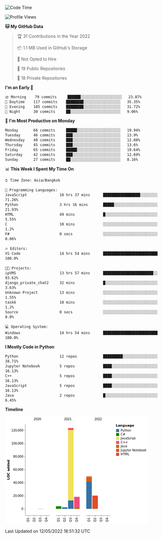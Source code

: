 <!--START_SECTION:waka-->
![Code Time](http://img.shields.io/badge/Code%20Time-0%20secs-blue)

![Profile Views](http://img.shields.io/badge/Profile%20Views-4-blue)

**🐱 My GitHub Data** 

> 🏆 31 Contributions in the Year 2022
 > 
> 📦 1.1 MB Used in GitHub's Storage 
 > 
> 🚫 Not Opted to Hire
 > 
> 📜 19 Public Repositories 
 > 
> 🔑 18 Private Repositories  
 > 
**I'm an Early 🐤** 

```text
🌞 Morning    79 commits     ██████░░░░░░░░░░░░░░░░░░░   23.87% 
🌆 Daytime    117 commits    ████████░░░░░░░░░░░░░░░░░   35.35% 
🌃 Evening    105 commits    ████████░░░░░░░░░░░░░░░░░   31.72% 
🌙 Night      30 commits     ██░░░░░░░░░░░░░░░░░░░░░░░   9.06%

```
📅 **I'm Most Productive on Monday** 

```text
Monday       66 commits     █████░░░░░░░░░░░░░░░░░░░░   19.94% 
Tuesday      46 commits     ███░░░░░░░░░░░░░░░░░░░░░░   13.9% 
Wednesday    40 commits     ███░░░░░░░░░░░░░░░░░░░░░░   12.08% 
Thursday     45 commits     ███░░░░░░░░░░░░░░░░░░░░░░   13.6% 
Friday       65 commits     █████░░░░░░░░░░░░░░░░░░░░   19.64% 
Saturday     42 commits     ███░░░░░░░░░░░░░░░░░░░░░░   12.69% 
Sunday       27 commits     ██░░░░░░░░░░░░░░░░░░░░░░░   8.16%

```


📊 **This Week I Spent My Time On** 

```text
⌚︎ Time Zone: Asia/Bangkok

💬 Programming Languages: 
JavaScript               10 hrs 37 mins      █████████████████░░░░░░░░   71.26% 
Python                   3 hrs 16 mins       █████░░░░░░░░░░░░░░░░░░░░   21.93% 
HTML                     49 mins             █░░░░░░░░░░░░░░░░░░░░░░░░   5.55% 
C                        10 mins             ░░░░░░░░░░░░░░░░░░░░░░░░░   1.2% 
F#                       0 secs              ░░░░░░░░░░░░░░░░░░░░░░░░░   0.06%

🔥 Editors: 
VS Code                  14 hrs 54 mins      █████████████████████████   100.0%

🐱‍💻 Projects: 
ipVMS                    13 hrs 57 mins      ███████████████████████░░   93.62% 
django_private_chat2     32 mins             █░░░░░░░░░░░░░░░░░░░░░░░░   3.63% 
Unknown Project          13 mins             ░░░░░░░░░░░░░░░░░░░░░░░░░   1.55% 
task6                    10 mins             ░░░░░░░░░░░░░░░░░░░░░░░░░   1.2% 
Source                   0 secs              ░░░░░░░░░░░░░░░░░░░░░░░░░   0.0%

💻 Operating System: 
Windows                  14 hrs 54 mins      █████████████████████████   100.0%

```

**I Mostly Code in Python** 

```text
Python                   12 repos            █████████░░░░░░░░░░░░░░░░   38.71% 
Jupyter Notebook         5 repos             ████░░░░░░░░░░░░░░░░░░░░░   16.13% 
C++                      5 repos             ████░░░░░░░░░░░░░░░░░░░░░   16.13% 
JavaScript               5 repos             ████░░░░░░░░░░░░░░░░░░░░░   16.13% 
Java                     2 repos             █░░░░░░░░░░░░░░░░░░░░░░░░   6.45%

```


**Timeline**

![Chart not found](https://raw.githubusercontent.com/pntt3011/pntt3011/main/charts/bar_graph.png) 


 Last Updated on 12/05/2022 18:51:32 UTC
<!--END_SECTION:waka-->
